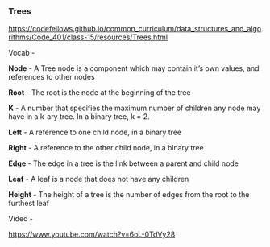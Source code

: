 ### Trees

https://codefellows.github.io/common_curriculum/data_structures_and_algorithms/Code_401/class-15/resources/Trees.html

Vocab - 

**Node** - A Tree node is a component which may contain it’s own values, and references to other nodes

**Root** - The root is the node at the beginning of the tree

**K** - A number that specifies the maximum number of children any node may have in a k-ary tree. In a binary tree, k = 2.

**Left** - A reference to one child node, in a binary tree

**Right** - A reference to the other child node, in a binary tree

**Edge** - The edge in a tree is the link between a parent and child node

**Leaf** - A leaf is a node that does not have any children

**Height** - The height of a tree is the number of edges from the root to the furthest leaf

Video - 

https://www.youtube.com/watch?v=6oL-0TdVy28
